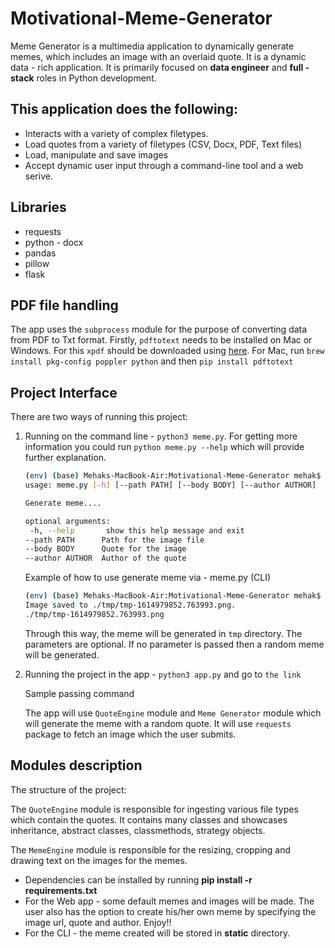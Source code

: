 # Motivational-Meme-Generator

Meme Generator is a multimedia application to dynamically generate memes, which includes an image with an overlaid quote. It is a dynamic data - rich application. It is primarily focused on **data engineer** and **full - stack** roles in Python development. 

## This application does the following:

* Interacts with a variety of complex filetypes. 
* Load quotes from a variety of filetypes (CSV, Docx, PDF, Text files)
* Load, manipulate and save images
* Accept dynamic user input through a command-line tool and a web serive. 

## Libraries 

* requests
* python - docx
* pandas
* pillow
* flask

## PDF file handling
The app uses the `subprocess` module for the purpose of converting data from PDF to Txt format. Firstly, `pdftotext` needs to be installed on Mac or Windows. For this `xpdf` should be downloaded using [here](https://www.xpdfreader.com/pdftotext-man.html). For Mac, run `brew install pkg-config poppler python` and then `pip install pdftotext`

## Project Interface
There are two ways of running this project:

1. Running on the command line - `python3 meme.py`. For getting more information you 
   could run `python meme.py --help` which will provide further explanation. 

   ```bash
   (env) (base) Mehaks-MacBook-Air:Motivational-Meme-Generator mehak$ python3 meme.py --help
   usage: meme.py [-h] [--path PATH] [--body BODY] [--author AUTHOR]

   Generate meme....

   optional arguments:
    -h, --help       show this help message and exit
   --path PATH      Path for the image file
   --body BODY      Quote for the image
   --author AUTHOR  Author of the quote
   ```
   Example of how to use generate meme via - meme.py (CLI)

   ```bash
   (env) (base) Mehaks-MacBook-Air:Motivational-Meme-Generator mehak$ python3 meme.py --body "Cute dog" --author  "Mehak"
   Image saved to ./tmp/tmp-1614979852.763993.png.
   ./tmp/tmp-1614979852.763993.png
   ```

   Through this way, the meme will be generated in `tmp` directory. The parameters are optional. If no parameter is passed then a random meme will be generated. 


2. Running the project in the app - `python3 app.py` and go to `the link`

   Sample passing command 

   The app will use `QuoteEngine` module and `Meme Generator` module which will generate the meme with a random quote. It will use `requests` package to fetch an image which the user submits. 

## Modules description 
The structure of the project:

The `QuoteEngine` module is responsible for ingesting various file types which contain the quotes. It contains many classes and showcases inheritance, abstract classes, classmethods, strategy objects. 

The `MemeEngine` module is responsible for the resizing, cropping and drawing text on the images for the memes. 


* Dependencies can be installed by running **pip install -r requirements.txt**
* For the Web app - some default memes and images will be made. The user also has the option to create his/her own meme by specifying the image url, quote and author. Enjoy!!
* For the CLI - the meme created will be stored in **static** directory. 